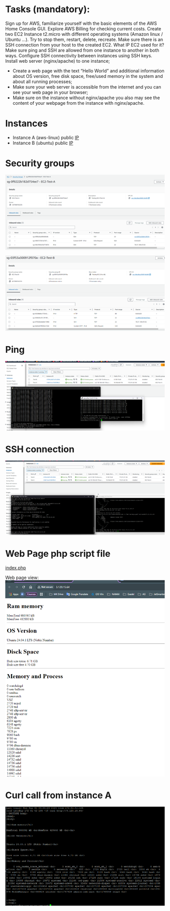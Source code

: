 # Tasks (mandatory):
Sign up for AWS, familiarize yourself with the basic elements of the AWS Home Console GUI.
Explore AWS Billing for checking current costs.
Create two EC2 Instance t2.micro with different operating systems (Amazon linux / Ubuntu ...). Try to stop them, restart, delete, recreate.
Make sure there is an SSH connection from your host to the created EC2. What IP EC2 used for it?
Make sure  ping and SSH are allowed from one instance to another in both ways. Configure SSH connectivity between instances using SSH keys.
Install web server (nginx/apache) to one instance;
- Create a web page with the text “Hello World” and additional information about OS version, free disk space,  free/used memory in the system and about all running processes;
- Make sure your web server is accessible from the internet and you can see your web page in your browser;
- Make sure on the instance without nginx/apache you also may see the content of your webpage from the instance with nginx/apache.



# Instances
- Instance A (aws-linux) public [IP](http://18.184.40.178)
- Instance B (ubuntu) public [IP](http://3.120.15.64)

# Security groups

![Instance A SG](pic%2FSG-A.png)

![Instance B SG](pic%2FSG-B.png)


# Ping

![ssh-pings.png](pic%2Fssh-pings.png)

# SSH connection 

![ssh-connections.png](pic%2Fssh-connections.png)


# Web Page php script file

[index.php](index.php)

Web page view:
![web-page.png](pic%2Fweb-page.png)

# Curl call from instance A

![curl.png](pic%2Fcurl.png)